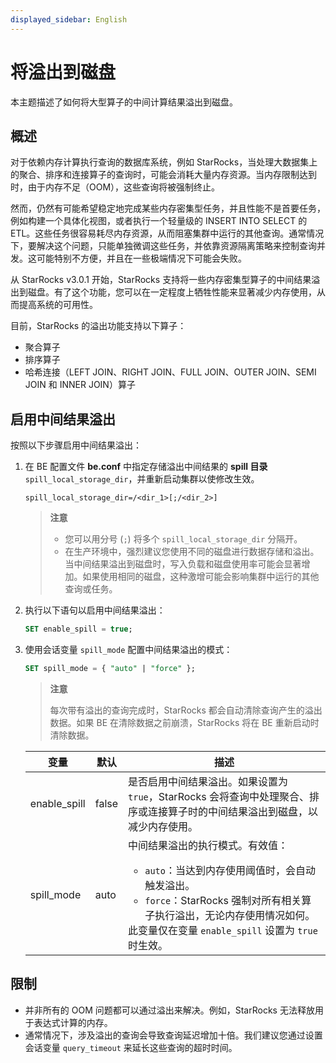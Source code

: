 ```yaml
---
displayed_sidebar: English
---
```


# 将溢出到磁盘

本主题描述了如何将大型算子的中间计算结果溢出到磁盘。

## 概述

对于依赖内存计算执行查询的数据库系统，例如 StarRocks，当处理大数据集上的聚合、排序和连接算子的查询时，可能会消耗大量内存资源。当内存限制达到时，由于内存不足（OOM），这些查询将被强制终止。

然而，仍然有可能希望稳定地完成某些内存密集型任务，并且性能不是首要任务，例如构建一个具体化视图，或者执行一个轻量级的 INSERT INTO SELECT 的 ETL。这些任务很容易耗尽内存资源，从而阻塞集群中运行的其他查询。通常情况下，要解决这个问题，只能单独微调这些任务，并依靠资源隔离策略来控制查询并发。这可能特别不方便，并且在一些极端情况下可能会失败。

从 StarRocks v3.0.1 开始，StarRocks 支持将一些内存密集型算子的中间结果溢出到磁盘。有了这个功能，您可以在一定程度上牺牲性能来显著减少内存使用，从而提高系统的可用性。

目前，StarRocks 的溢出功能支持以下算子：

- 聚合算子
- 排序算子
- 哈希连接（LEFT JOIN、RIGHT JOIN、FULL JOIN、OUTER JOIN、SEMI JOIN 和 INNER JOIN）算子

## 启用中间结果溢出

按照以下步骤启用中间结果溢出：

1. 在 BE 配置文件 **be.conf** 中指定存储溢出中间结果的 **spill 目录** `spill_local_storage_dir`，并重新启动集群以使修改生效。

   ```Properties
   spill_local_storage_dir=/<dir_1>[;/<dir_2>]
   ```

   > **注意**
   >
   > - 您可以用分号 (`;`) 将多个 `spill_local_storage_dir` 分隔开。
   > - 在生产环境中，强烈建议您使用不同的磁盘进行数据存储和溢出。当中间结果溢出到磁盘时，写入负载和磁盘使用率可能会显著增加。如果使用相同的磁盘，这种激增可能会影响集群中运行的其他查询或任务。

2. 执行以下语句以启用中间结果溢出：

   ```SQL
   SET enable_spill = true;
   ```

3. 使用会话变量 `spill_mode` 配置中间结果溢出的模式：

   ```SQL
   SET spill_mode = { "auto" | "force" };
   ```

   > **注意**
   >
   > 每次带有溢出的查询完成时，StarRocks 都会自动清除查询产生的溢出数据。如果 BE 在清除数据之前崩溃，StarRocks 将在 BE 重新启动时清除数据。

   | **变量** | **默认** | **描述**                                              |
   | ------------ | ----------- | ------------------------------------------------------------ |
   | enable_spill | false       | 是否启用中间结果溢出。如果设置为 `true`，StarRocks 会将查询中处理聚合、排序或连接算子时的中间结果溢出到磁盘，以减少内存使用。 |
   | spill_mode   | auto        | 中间结果溢出的执行模式。有效值：<ul><li>`auto`：当达到内存使用阈值时，会自动触发溢出。</li><li>`force`：StarRocks 强制对所有相关算子执行溢出，无论内存使用情况如何。</li></ul>此变量仅在变量 `enable_spill` 设置为 `true` 时生效。 |

## 限制

- 并非所有的 OOM 问题都可以通过溢出来解决。例如，StarRocks 无法释放用于表达式计算的内存。
- 通常情况下，涉及溢出的查询会导致查询延迟增加十倍。我们建议您通过设置会话变量 `query_timeout` 来延长这些查询的超时时间。
